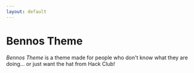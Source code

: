 ```yaml
---
layout: default
---
```


# Bennos Theme

*Bennos Theme* is a theme made for people who don't know what they are doing... or just want the hat from Hack Club!